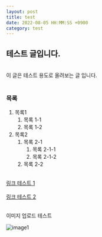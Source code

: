 ```yaml
---
layout: post
title: test
date: 2022-08-05 HH:MM:SS +0900
category: test
---
```


## 테스트 글입니다. <br/>
<br/>
이 글은 테스트 용도로 올려보는 글 입니다. <br> <br/>

### 목록
1. 목록1
   1. 목록 1-1 
   2. 목록 1-2
2. 목록2
   1. 목록 2-1
      1. 목록 2-1-1
      2. 목록 2-1-2
   2. 목록 2-2
<br> <br/>

[링크 테스트 1](https://www.youtube.com/watch?v=VpIqkBngoo4) <br> <br/>
[링크 테스트 2](https://www.youtube.com/watch?v=R8nHTI8_4JY) <br><br/>

이미지 업로드 테스트 <br/>

![image1](https://cdn.pixabay.com/photo/2017/09/06/20/47/infographic-2722977_960_720.png) <br> <br/>
